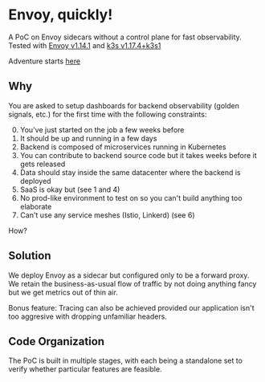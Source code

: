 # Envoy, quickly!

A PoC on Envoy sidecars without a control plane for fast observability. Tested with [Envoy v1.14.1](https://github.com/envoyproxy/envoy/releases/tag/v1.14.1) and [k3s v1.17.4+k3s1](https://github.com/rancher/k3s/releases/tag/v1.17.4%2Bk3s1)

Adventure starts [here](./stage-1)

## Why

You are asked to setup dashboards for backend observability (golden signals, etc.) for the first time with the following constraints:

0) You've just started on the job a few weeks before
1) It should be up and running in a few days
2) Backend is composed of microservices running in Kubernetes
3) You can contribute to backend source code but it takes weeks before it gets released
4) Data should stay inside the same datacenter where the backend is deployed
5) SaaS is okay but (see 1 and 4)
6) No prod-like environment to test on so you can't build anything too elaborate
7) Can't use any service meshes (Istio, Linkerd) (see 6)

How?

## Solution

We deploy Envoy as a sidecar but configured only to be a forward proxy. We retain the business-as-usual flow of traffic by not doing anything fancy but we get metrics out of thin air.

Bonus feature: Tracing can also be achieved provided our application isn't too aggresive with dropping unfamiliar headers.

## Code Organization

The PoC is built in multiple stages, with each being a standalone set to verify whether particular features are feasible.

